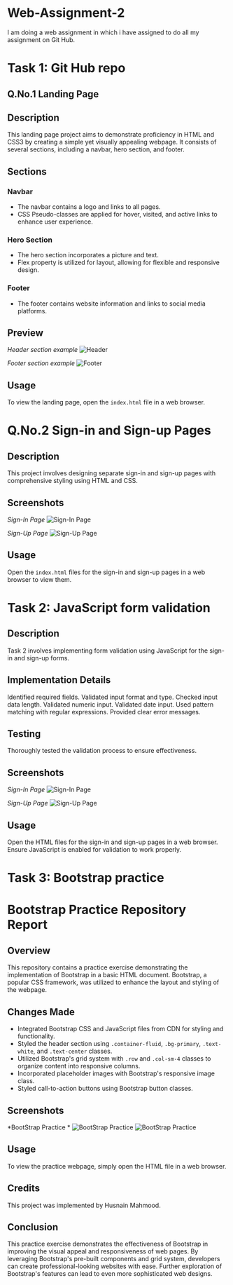 # Web-Assignment-2
I am doing a web assignment in which i have assigned to do all my assignment on Git Hub.

# Task 1: Git Hub repo
## Q.No.1 Landing Page

## Description
This landing page project aims to demonstrate proficiency in HTML and CSS3 by creating a simple yet visually appealing webpage. It consists of several sections, including a navbar, hero section, and footer.

## Sections

### Navbar
- The navbar contains a logo and links to all pages.
- CSS Pseudo-classes are applied for hover, visited, and active links to enhance user experience.

### Hero Section
- The hero section incorporates a picture and text.
- Flex property is utilized for layout, allowing for flexible and responsive design.

### Footer
- The footer contains website information and links to social media platforms.

## Preview

*Header section example*
![Header](Assignment1_task1/header.png)


*Footer section example*
![Footer](Assignment1_task1/footer.png)


## Usage
To view the landing page, open the `index.html` file in a web browser.



# Q.No.2  Sign-in and Sign-up Pages

## Description
This project involves designing separate sign-in and sign-up pages with comprehensive styling using HTML and CSS.

## Screenshots
*Sign-In Page*
![Sign-In Page](Assignment1_task2/SignIn.png)

*Sign-Up Page*
![Sign-Up Page](Assignment1_task2/SignUp.png)

## Usage
Open the `index.html` files for the sign-in and sign-up pages in a web browser to view them.

# Task 2: JavaScript form validation
## Description
Task 2 involves implementing form validation using JavaScript for the sign-in and sign-up forms.


## Implementation Details
Identified required fields.
Validated input format and type.
Checked input data length.
Validated numeric input.
Validated date input.
Used pattern matching with regular expressions.
Provided clear error messages.

## Testing
Thoroughly tested the validation process to ensure effectiveness.

## Screenshots
*Sign-In Page*
![Sign-In Page](Assignment2_task2/signin.png)

*Sign-Up Page*
![Sign-Up Page](Assignment2_task2/signup.png)
## Usage
Open the HTML files for the sign-in and sign-up pages in a web browser. Ensure JavaScript is enabled for validation to work properly.




# Task 3: Bootstrap practice
# Bootstrap Practice Repository Report

## Overview
This repository contains a practice exercise demonstrating the implementation of Bootstrap in a basic HTML document. Bootstrap, a popular CSS framework, was utilized to enhance the layout and styling of the webpage.

## Changes Made
- Integrated Bootstrap CSS and JavaScript files from CDN for styling and functionality.
- Styled the header section using `.container-fluid`, `.bg-primary`, `.text-white`, and `.text-center` classes.
- Utilized Bootstrap's grid system with `.row` and `.col-sm-4` classes to organize content into responsive columns.
- Incorporated placeholder images with Bootstrap's responsive image class.
- Styled call-to-action buttons using Bootstrap button classes.

## Screenshots
*BootStrap Practice *
![BootStrap Practice](Assignment2_task3/Bootstrap.png)
![BootStrap Practice](Assignment2_task3/Bootstrap_Remaining.png)
## Usage
To view the practice webpage, simply open the HTML file in a web browser.


## Credits
This project was implemented by Husnain Mahmood.


## Conclusion
This practice exercise demonstrates the effectiveness of Bootstrap in improving the visual appeal and responsiveness of web pages. By leveraging Bootstrap's pre-built components and grid system, developers can create professional-looking websites with ease. Further exploration of Bootstrap's features can lead to even more sophisticated web designs.
